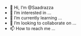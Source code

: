 - 👋 Hi, I’m @Saadrazza
- 👀 I’m interested in ...
- 🌱 I’m currently learning ...
- 💞️ I’m looking to collaborate on ...
- 📫 How to reach me ...

<!---
Saadrazza/Saadrazza is a ✨ special ✨ repository because its `README.md` (this file) appears on your GitHub profile.
You can click the Preview link to take a look at your changes.
--->
